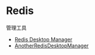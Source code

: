 # Redis

管理工具

- [Redis Desktop Manager](https://redisdesktop.com/)
- [AnotherRedisDesktopManager](https://github.com/qishibo/AnotherRedisDesktopManager)